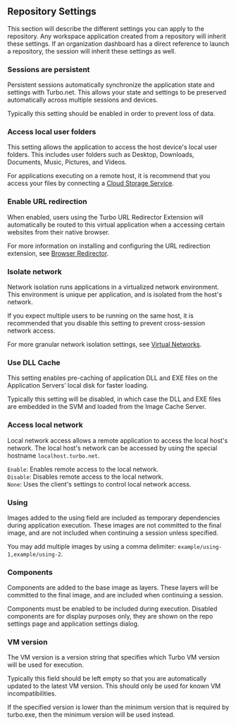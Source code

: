 ## Repository Settings

This section will describe the different settings you can apply to the repository. Any workspace application created from a repository will inherit these settings. If an organization dashboard has a direct reference to launch a repository, the session will inherit these settings as well.


### Sessions are persistent

Persistent sessions automatically synchronize the application state and settings with Turbo.net. This allows your state and settings to be preserved automatically across multiple sessions and devices.

Typically this setting should be enabled in order to prevent loss of data.


### Access local user folders

This setting allows the application to access the host device's local user folders. This includes user folders such as Desktop, Downloads, Documents, Music, Pictures, and Videos.

For applications executing on a remote host, it is recommend that you access your files by connecting a [Cloud Storage Service](/docs/getting-started/accessing-files#cloud-storage-services).


### Enable URL redirection

When enabled, users using the Turbo URL Redirector Extension will automatically be routed to this virtual application when a accessing certain websites from their native browser.

For more information on installing and configuring the URL redirection extension, see [Browser Redirector](/docs/deploying/integration-tools#browser-redirector).


### Isolate network

Network isolation runs applications in a virtualized network environment. This environment is unique per application, and is isolated from the host's network.

If you expect multiple users to be running on the same host, it is recommended that you disable this setting to prevent cross-session network access.

For more granular network isolation settings, see [Virtual Networks](/docs/reference#new-virtual-networks).


### Use DLL Cache

This setting enables pre-caching of application DLL and EXE files on the Application Servers’ local disk for faster loading.  

Typically this setting will be disabled, in which case the DLL and EXE files are embedded in the SVM and loaded from the Image Cache Server.  


### Access local network

Local network access allows a remote application to access the local host's network. The local host's network can be accessed by using the special hostname `localhost.turbo.net`.

`Enable`: Enables remote access to the local network.  
`Disable`: Disables remote access to the local network.  
`None`: Uses the client's settings to control local network access.  


### Using

Images added to the using field are included as temporary dependencies during application execution. These images are not committed to the final image, and are not included when continuing a session unless specified.

You may add multiple images by using a comma delimiter: `example/using-1,example/using-2`.


### Components

Components are added to the base image as layers. These layers will be committed to the final image, and are included when continuing a session.

Components must be enabled to be included during execution. Disabled components are for display purposes only, they are shown on the repo settings page and application settings dialog.


### VM version

The VM version is a version string that specifies which Turbo VM version will be used for execution. 

Typically this field should be left empty so that you are automatically updated to the latest VM version. This should only be used for known VM incompatibilities.

If the specified version is lower than the minimum version that is required by turbo.exe, then the minimum version will be used instead.
